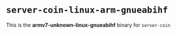 # `server-coin-linux-arm-gnueabihf`

This is the **armv7-unknown-linux-gnueabihf** binary for `server-coin`
